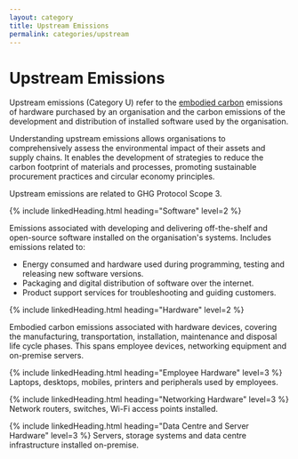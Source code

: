 ```yaml
---
layout: category
title: Upstream Emissions
permalink: categories/upstream
---
```


# Upstream Emissions

Upstream emissions (Category U) refer to the [embodied carbon](/glossary#embodied-carbon) emissions of hardware purchased by an organisation and the carbon emissions of the development and distribution of installed software used by the organisation.

Understanding upstream emissions allows organisations to comprehensively assess the environmental impact of their assets and supply chains. It enables the development of strategies to reduce the carbon footprint of materials and processes, promoting sustainable procurement practices and circular economy principles.

Upstream emissions are related to GHG Protocol Scope 3.

{% include linkedHeading.html heading="Software" level=2 %}

Emissions associated with developing and delivering off-the-shelf and open-source software installed on the organisation's systems. Includes emissions related to:

- Energy consumed and hardware used during programming, testing and releasing new software versions.
- Packaging and digital distribution of software over the internet.
- Product support services for troubleshooting and guiding customers.

{% include linkedHeading.html heading="Hardware" level=2 %}

Embodied carbon emissions associated with hardware devices, covering the manufacturing, transportation, installation, maintenance and disposal life cycle phases. This spans employee devices, networking equipment and on-premise servers. 

{% include linkedHeading.html heading="Employee Hardware" level=3 %} Laptops, desktops, mobiles, printers and peripherals used by employees.

{% include linkedHeading.html heading="Networking Hardware" level=3 %} Network routers, switches, Wi-Fi access points installed.

{% include linkedHeading.html heading="Data Centre and Server Hardware" level=3 %} Servers, storage systems and data centre infrastructure installed on-premise.

